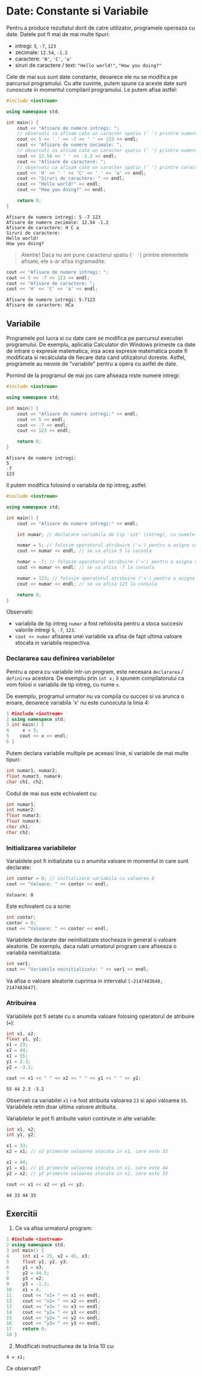 # Date: Constante si Variabile

Pentru a produce rezultatul dorit de catre utilizator, programele opereaza cu date. Datele pot fi mai de mai multe tipuri:

- intregi: `5`, `-7`, `123`
- zecimale: `12.54`, `-1.2`
- caractere: `'H'`, `'C'`, `'a'`
- siruri de caractere / text: `"Hello world!"`, `"How you doing?"`

Cele de mai sus sunt date constante, deoarece ele nu se modifica pe parcursul programului. Cu alte cuvinte, putem spune ca aceste date sunt cunoscute in momentul compilarii programului. Le putem afisa astfel:

```C++
#include <iostream>

using namespace std;

int main() {
    cout << "Afisare de numere intregi: ";
    // observati ca afisam cate un caracter spatiu (' ') printre numere pentru a le separa
    cout << 5 << ' ' << -7 << ' ' << 123 << endl;
    cout << "Afisare de numere zecimale: ";
    // observati ca afisam cate un caracter spatiu (' ') printre numere pentru a le separa
    cout << 12.54 << ' ' << -1.2 << endl;
    cout << "Afisare de caractere: ";
    // observati ca afisam cate un caracter spatiu (' ') printre caractere pentru a le separa
    cout << 'H' << ' ' << 'C' << ' ' << 'a' << endl;
    cout << "Siruri de caractere: " << endl;
    cout << "Hello world!" << endl;
    cout << "How you doing?" << endl;

    return 0;
}
```

```
Afisare de numere intregi: 5 -7 123
Afisare de numere zecimale: 12.54 -1.2
Afisare de caractere: H C a
Siruri de caractere:
Hello world!
How you doing?
```

> Atentie! Daca nu am pune caracterul spatiu (`' '`) printre elementele afisate, ele s-ar afisa ingramadite:

```C++
cout << "Afisare de numere intregi: ";
cout << 5 << -7 << 123 << endl;
cout << "Afisare de caractere: ";
cout << 'H' << 'C' << 'a' << endl;
```

```
Afisare de numere intregi: 5-7123
Afisare de caractere: HCa
```

## Variabile

Programele pot lucra si cu date care se modifica pe parcursul executiei programului. De exemplu, aplicatia Calculator din Windows primeste ca date de intrare o expresie matematica, insa acea expresie matematica poate fi modificata si recalculata de fiecare data cand utilizatorul doreste. Astfel, programele au nevoie de "variabile" pentru a opera cu astfel de date.

Pornind de la programul de mai jos care afiseaza niste numere intregi:

```C++
#include <iostream>

using namespace std;

int main() {
    cout << "Afisare de numere intregi:" << endl;
    cout << 5 << endl;
    cout << -7 << endl;
    cout << 123 << endl;

    return 0;
}
```

```
Afisare de numere intregi:
5
-7
123
```

Il putem modifica folosind o variabila de tip intreg, astfel:

```C++
#include <iostream>

using namespace std;

int main() {
    cout << "Afisare de numere intregi:" << endl;

    int numar; // declarare variabila de tip 'int' (intreg), cu numele 'numar'

    numar = 5; // folosim operatorul atribuire ('=') pentru a asigna variabilei 'numar' valoarea intreaga '5'
    cout << numar << endl; // se va afisa 5 la consola

    numar = -7; // folosim operatorul atribuire ('=') pentru a asigna variabilei 'numar' valoarea intreaga '-7'
    cout << numar << endl; // se va afisa -7 la consola

    numar = 123; // folosim operatorul atribuire ('=') pentru a asigna variabilei 'numar' valoarea intreaga '123'
    cout << numar << endl; // se va afisa 123 la consola

    return 0;
}
```

Observatii:

- variabila de tip intreg `numar` a fost refolosita pentru a stoca succesiv valorile intregi `5`, `-7`, `123`.
- `cout << numar` afisarea unei variabile va afisa de fapt ultima valoare stocata in variabila respectiva.

### Declararea sau definirea variabilelor

Pentru a opera cu variabile intr-un program, este necesara `declararea` / `definirea` acestora. De exemplu prin `int x;` ii spunem compilatorului ca vom folosi o variabila de tip intreg, cu nume `x`.

De exemplu, programul urmator nu va compila cu succes si va arunca o eroare, deoarece variabila 'x' nu este cunoscuta la linia 4:

```C++
1 #include <iostream>
2 using namespace std;
3 int main() {
4     x = 5;
5    cout << x << endl;
6 }
```

Putem declara variabile multiple pe aceeasi linie, si variabile de mai multe tipuri:

```C++
int numar1, numar2;
float numar3, numar4;
char ch1, ch2;
```

Codul de mai sus este echivalent cu:

```C++
int numar1;
int numar2;
float numar3;
float numar4;
char ch1;
char ch2;
```

### Initializarea variabilelor

Variabilele pot fi initializate cu o anumita valoare in momentul in care sunt declarate:

```C++
int contor = 0; // initializare variabila cu valoarea 0
cout << "Valoare: " << contor << endl;
```
```
Valoare: 0
```

Este echivalent cu a scrie:
```C++
int contor;
contor = 0;
cout << "Valoare: " << contor << endl;
```

Variabilele declarate dar neinitializate stocheaza in general o valoare aleatorie. De exemplu, daca rulati urmatorul program care afiseaza o variabila neinitializata:

```C++
int var1;
cout << "Variabila neinitializata: " << var1 << endl;
```

Va afisa o valoare aleatorie cuprinsa in intervalul `[–2147483648, 2147483647]`. 


### Atribuirea

Variabilele pot fi setate cu o anumita valoare folosing operatorul de atribuire (`=`):

```C++
int x1, x2;
float y1, y2;
x1 = 23;
x2 = 44;
x1 = 55;
y1 = 2.3;
y2 = -3.2;

cout << x1 << " " << x2 << " " << y1 << " " << y2;
```
```
55 44 2.3 -3.2
```

Observati ca variabilei `x1` i-a fost atribuita valoarea `23` si apoi valoarea `55`. Variabilele retin doar ultima valoare atribuita.

Variabilelor le pot fi atribuite valori continute in alte variabile:

```C++
int x1, x2;
int y1, y2;

x1 = 33;
x2 = x1; // x2 primeste valoarea stocata in x1, care este 33

x1 = 44;
y1 = x1; // y1 primeste valoarea stocata in x1, care este 44
y2 = x2; // y2 primeste valoarea stocata in x2, care este 33

cout << x1 << x2 << y1 << y2;
```
```
44 33 44 33
```

## Exercitii

1. Ce va afisa urmatorul program:
```C++
1 #include <iostream>
2 using namespace std;
3 int main() {
4     int x1 = 25, x2 = 45, x3;
5     float y1, y2, y3;
6     y1 = x3;
7     y2 = 44.5;
8     y3 = x2;
9     y3 = -1.2;
10    x1 = 4;
11    cout << "x1= " << x1 << endl;
12    cout << "x2= " << x2 << endl;
13    cout << "x3= " << x3 << endl;
14    cout << "y1= " << y1 << endl;
15    cout << "y2= " << y2 << endl;
16    cout << "y3= " << y3 << endl;
17    return 0;
18 }
```

2. Modificati instructiunea de la linia 10 cu:
```
4 = x1;
```
Ce observati?
